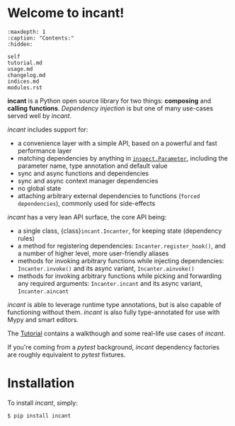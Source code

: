 # Welcome to incant!

```{toctree}
:maxdepth: 1
:caption: "Contents:"
:hidden:

self
tutorial.md
usage.md
changelog.md
indices.md
modules.rst
```

**incant** is a Python open source library for two things: **composing** and **calling functions**.
_Dependency injection_ is but one of many use-cases served well by _incant_.

_incant_ includes support for:

- a convenience layer with a simple API, based on a powerful and fast performance layer
- matching dependencies by anything in [`inspect.Parameter`](https://docs.python.org/3/library/inspect.html#inspect.Parameter), including the parameter name, type annotation and default value
- sync and async functions and dependencies
- sync and async context manager dependencies
- no global state
- attaching arbitrary external dependencies to functions (`forced dependencies`), commonly used for side-effects

_incant_ has a very lean API surface, the core API being:

- a single class, {class}`incant.Incanter`, for keeping state (dependency rules)
- a method for registering dependencies: `Incanter.register_hook()`, and a number of higher level, more user-friendly aliases
- methods for invoking arbitrary functions while injecting dependencies: `Incanter.invoke()` and its async variant, `Incanter.ainvoke()`
- methods for invoking arbitrary functions while picking and forwarding any required arguments: `Incanter.incant` and its async variant, `Incanter.aincant`

_incant_ is able to leverage runtime type annotations, but is also capable of functioning without them.
_incant_ is also fully type-annotated for use with Mypy and smart editors.

The [Tutorial](tutorial.md) contains a walkthough and some real-life use cases of _incant_.

If you're coming from a _pytest_ background, _incant_ dependency factories are roughly equivalent to _pytest_ fixtures.

# Installation

To install _incant_, simply:

```bash
$ pip install incant
```
